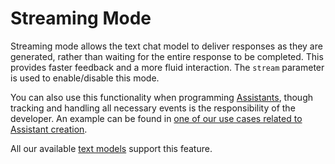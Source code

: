 # Streaming Mode

Streaming mode allows the text chat model to deliver responses as they are generated, rather than waiting for the entire response to be completed. This provides faster feedback and a more fluid interaction. The `stream` parameter is used to enable/disable this mode.&#x20;

You can also use this functionality when programming [Assistants](../solutions/openai/assistants/), though tracking and handling all necessary events is the responsibility of the developer. An example can be found in [one of our use cases related to Assistant creation](../use-cases/create-an-assistant-to-discuss-a-specific-document.md#id-4.-add-streaming-mode).

All our available [text models](../api-references/text-models-llm/) support this feature.
